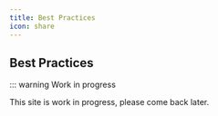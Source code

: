 ```yaml
---
title: Best Practices
icon: share
---
```


## Best Practices

::: warning Work in progress

This site is work in progress, please come back later.